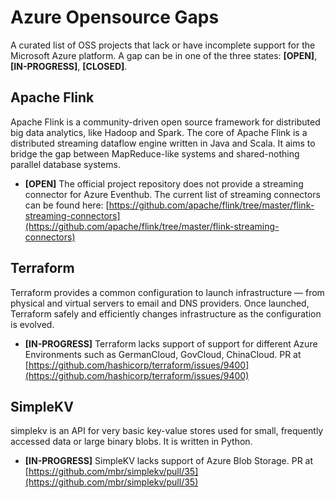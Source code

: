 # Azure Opensource Gaps
A curated list of OSS projects that lack or have incomplete support for the Microsoft Azure platform.
A gap can be in one of the three states: **[OPEN]**, **[IN-PROGRESS]**, **[CLOSED]**.

## Apache Flink
Apache Flink is a community-driven open source framework for distributed big data analytics, like Hadoop and Spark. 
The core of Apache Flink is a distributed streaming dataflow engine written in Java and Scala.
It aims to bridge the gap between MapReduce-like systems and shared-nothing parallel database systems. 

- **[OPEN]** The official project repository does not provide a streaming connector for Azure Eventhub. 
The current list of streaming connectors can be found here:
[https://github.com/apache/flink/tree/master/flink-streaming-connectors](https://github.com/apache/flink/tree/master/flink-streaming-connectors)

## Terraform
Terraform provides a common configuration to launch infrastructure — from physical and virtual servers to email and DNS providers. 
Once launched, Terraform safely and efficiently changes infrastructure as the configuration is evolved.

- **[IN-PROGRESS]** Terraform lacks support of support for different Azure Environments such as GermanCloud, GovCloud, ChinaCloud.
PR at [https://github.com/hashicorp/terraform/issues/9400](https://github.com/hashicorp/terraform/issues/9400)

## SimpleKV
simplekv is an API for very basic key-value stores used for small, frequently accessed data or large binary blobs. It is written in Python.

- **[IN-PROGRESS]** SimpleKV lacks support of Azure Blob Storage.
PR at [https://github.com/mbr/simplekv/pull/35](https://github.com/mbr/simplekv/pull/35)